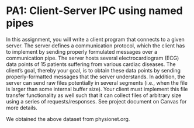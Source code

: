 # PA1: Client-Server IPC using named pipes

In this assignment, you will write a client program that connects to a given server. The server defines a communication protocol, which the client has to implement by sending properly formulated messages over a communication pipe. The server hosts several electrocardiogram (ECG) data points of 15 patients suffering from various cardiac diseases. The client’s goal, thereby your goal, is to obtain these data points by sending properly-formatted messages that the server understands. In addition, the server can send raw files potentially in several segments (i.e., when the file is larger than some internal buffer size). Your client must implement this file transfer functionality as well such that it can collect files of arbitrary size using a series of requests/responses.  See project document on Canvas for more details.

We obtained the above dataset from physionet.org. 
